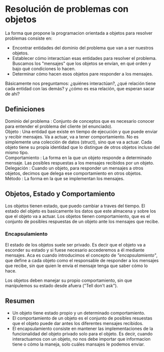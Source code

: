 # Resolución de problemas con objetos

La forma que propone la programacion orientada a objetos para resolver
problemas consiste en:

* Encontrar entidades del dominio del problema que van a ser nuestros objetos.
* Establecer cómo interactúan esas entidades para resolver el problema.
Buscamos los "mensajes" que los objetos se envían, en qué orden y bajo qué
condiciones lo hacen.
* Determinar cómo hacen esos objetos pare responder a los mensajes.

Básicamente nos preguntamos: ¿quiénes interactúan?, ¿qué relación tiene cada
entidad con las demás? y ¿cómo es esa relación, que esperan sacar de ahí?

## Definiciones

Dominio del problema
:	Conjunto de conceptos que es necesario conocer para entender el problema del
cliente (el enunciado).
<br/>
Objeto
: Una entidad que existe en tiempo de ejecución y que puede enviar y recibir
mensajes. Va a actuar, va a tener comportamiento. No es simplemente una
colección de datos (struct), sino que va a actuar. Cada objeto tiene su propia
identidad que lo distingue de otros objetos incluso del mismo tipo.
<br/>
Comportamiento
:	La forma en la que un objeto responde a determinado mensaje. Las posibles
respuestas a los mensajes recibidos por un objeto.
<br/>
Delegación
: Cuando un objeto, para responder un mensajes a otros objetos, decimos que
delega ese comportamiento en otros objetos.
<br/>
Método
: La forma en la que se implementan los mensajes.

## Objetos, Estado y Comportamiento

Los objetos tienen estado, que puedo cambiar a traves del tiempo. El estado del
objeto es basicamente los datos que este almacena y sobre los que el objeto va
a actuar. Los objetos tienen comportamiento, que es el conjunto de posibles
respuestas de un objeto ante los mensajes que recibe.

### Encapsulamiento

El estado de los objetos suele ser privado. Es decir que el objeto va a
esconder su estado y si fuese necesario accederemos a él mediante mensajes.
Aca es cuando introducimos el concepto de *"encapsulamiento"*, que define a
cada objeto como el responsable de responder a los mensajes que recibe, sin
que quien le envía el mensaje tenga que saber cómo lo hace.

Los objetos deben manejar su propio comportamiento, sin que manipulemos su
estado desde afuera ("Tell don't ask").

## Resumen

* Un objeto tiene estado propio y un determinado comportamiento.
* El comportamiento de un objeto es el conjunto de posibles resuestas que
el objeto puede dar antes los diferentes mensajes recibidos.
* El encapsulamiento consiste en mantener las implementaciones de la
funcionalidad del objeto privado solo para el objeto. Es decir, cuando
interactuamos con un objeto, no nos debe importar que informacion tiene o cómo
la maneja, solo cuáles mansajes le podemos enviar.
